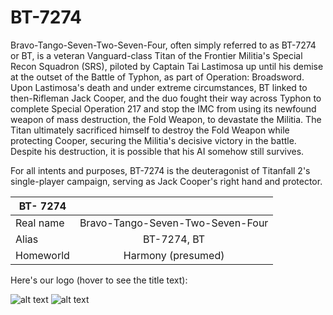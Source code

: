 # BT-7274

Bravo-Tango-Seven-Two-Seven-Four, often simply referred to as BT-7274 or BT, is a veteran Vanguard-class Titan of the Frontier Militia's Special Recon Squadron (SRS), piloted by Captain Tai Lastimosa up until his demise at the outset of the Battle of Typhon, as part of Operation: Broadsword. Upon Lastimosa's death and under extreme circumstances, BT linked to then-Rifleman Jack Cooper, and the duo fought their way across Typhon to complete Special Operation 217 and stop the IMC from using its newfound weapon of mass destruction, the Fold Weapon, to devastate the Militia. The Titan ultimately sacrificed himself to destroy the Fold Weapon while protecting Cooper, securing the Militia's decisive victory in the battle. Despite his destruction, it is possible that his AI somehow still survives.

For all intents and purposes, BT-7274 is the deuteragonist of Titanfall 2's single-player campaign, serving as Jack Cooper's right hand and protector.

| BT- 7274  |                                  |
| --------- | :------------------------------: |
| Real name | Bravo-Tango-Seven-Two-Seven-Four |
| Alias     |           BT-7274, BT            |
| Homeworld |        Harmony (presumed)        |

Here's our logo (hover to see the title text):

![alt text](image.png "Logo Title Text 1") ![alt text][logo]

[logo]: image.png "Logo Title Text 2"
